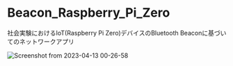 # Beacon_Raspberry_Pi_Zero

社会実験におけるIoT(Raspberry Pi Zero)デバイスのBluetooth Beaconに基づいてのネットワークアプリ

![Screenshot from 2023-04-13 00-26-58](https://user-images.githubusercontent.com/19272590/231515261-d5376a2b-fa43-4b8e-9f13-245cd179ad61.png)
